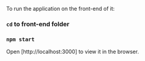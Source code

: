 To run the application on the front-end of it:

### `cd` to front-end folder

### `npm start`

Open [http://localhost:3000] to view it in the browser.
